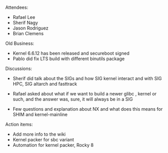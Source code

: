 Attendees:

* Rafael Lee
* Sherif Nagy
* Jason Rodriguez
* Brian Clemens

Old Business:

* Kernel 6.6.12 has been released and secureboot signed
* Pablo did fix LTS build with different binutils package

Discussions:

* Sherif did talk about the SIGs and how SIG kernel interact and with SIG HPC, SIG altarch and fasttrack

* Rafael asked about what if we want to build a newer glibc , kernel or such, and the answer was, sure, it will always be in a SIG

* Few questions and explanation about NX and what does this means for SHIM and kernel-mainline

Action items:

* Add more info to the wiki
* Kernel packer for sbc variant
* Automation for kernel packer, Rocky 8
